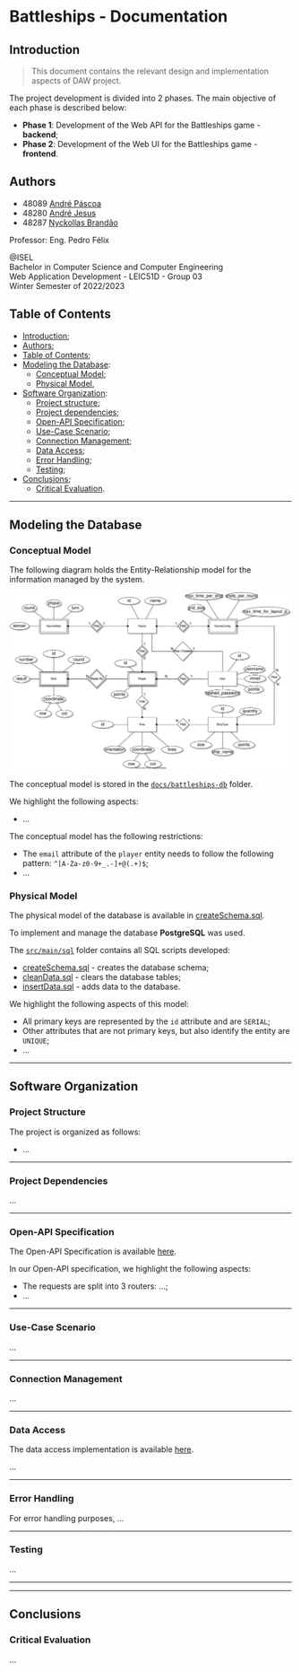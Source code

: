 # Battleships - Documentation

## Introduction

> This document contains the relevant design and implementation aspects of DAW project.

The project development is divided into 2 phases. The main objective of each phase is described below:

* **Phase 1**: Development of the Web API for the Battleships game - **backend**;
* **Phase 2**: Development of the Web UI for the Battleships game - **frontend**.

## Authors

- 48089 [André Páscoa](https://github.com/devandrepascoa)
- 48280 [André Jesus](https://github.com/andre-j3sus)
- 48287 [Nyckollas Brandão](https://github.com/Nyckoka)

Professor: Eng. Pedro Félix

@ISEL<br>
Bachelor in Computer Science and Computer Engineering<br>
Web Application Development - LEIC51D - Group 03<br>
Winter Semester of 2022/2023

## Table of Contents

* [Introduction](#introduction);
* [Authors](#authors);
* [Table of Contents](#table-of-contents);
* [Modeling the Database](#modeling-the-database):
    * [Conceptual Model](#conceptual-model);
    * [Physical Model](#physical-model),
* [Software Organization](#software-organization):
    * [Project structure](#project-structure);
    * [Project dependencies](#project-dependencies);
    * [Open-API Specification](#open-api-specification);
    * [Use-Case Scenario](#use-case-scenario);
    * [Connection Management](#connection-management);
    * [Data Access](#data-access);
    * [Error Handling](#error-handling);
    * [Testing](#testing);
* [Conclusions](#conclusions);
    * [Critical Evaluation](#critical-evaluation).

---

## Modeling the Database

### Conceptual Model

The following diagram holds the Entity-Relationship model for the information managed by the system.

<p align="center">
    <img src="battleships-db/battleships-db.svg" alt="Entity Relationship Diagram"/>
</p>

The conceptual model is stored in the [`docs/battleships-db`](./battleships-db) folder.

We highlight the following aspects:

* ...

The conceptual model has the following restrictions:

* The `email` attribute of the `player` entity needs to follow the following pattern: `^[A-Za-z0-9+_.-]+@(.+)$`;
* ...

### Physical Model

The physical model of the database is available in [createSchema.sql](../code/jvm/src/main/sql/createSchema.sql).

To implement and manage the database **PostgreSQL** was used.

The [`src/main/sql`](../code/jvm/src/main/sql) folder contains all SQL scripts developed:

* [createSchema.sql](../code/jvm/src/main/sql/createSchema.sql) - creates the database schema;
* [cleanData.sql](../code/jvm/src/main/sql/cleanData.sql) - clears the database tables;
* [insertData.sql](../code/jvm/src/main/sql/insertData.sql) - adds data to the database.

We highlight the following aspects of this model:

* All primary keys are represented by the `id` attribute and are `SERIAL`;
* Other attributes that are not primary keys, but also identify the entity are `UNIQUE`;
* ...

---

## Software Organization

### Project Structure

The project is organized as follows:

* ...

---

### Project Dependencies

...

---

### Open-API Specification

The Open-API Specification is available [here](battleships-api-spec.yaml).

In our Open-API specification, we highlight the following aspects:

* The requests are split into 3 routers: ...;
* ...

---

### Use-Case Scenario

...

---

### Connection Management

...

---

### Data Access

The data access implementation is available [here](../code/jvm/src/main/kotlin/pt/isel/daw/battleships/database).

...

---

### Error Handling

For error handling purposes, ...

---

### Testing

...

---
---

## Conclusions

### Critical Evaluation

...
